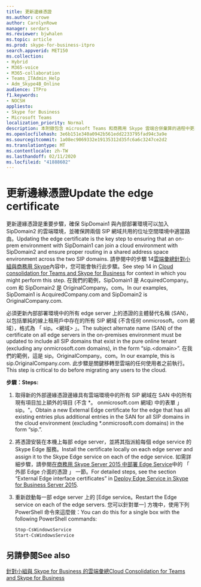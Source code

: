 ```yaml
---
title: 更新邊緣憑證
ms.author: crowe
author: CarolynRowe
manager: serdars
ms.reviewer: bjwhalen
ms.topic: article
ms.prod: skype-for-business-itpro
search.appverid: MET150
ms.collection:
- Hybrid
- M365-voice
- M365-collaboration
- Teams_ITAdmin_Help
- Adm_Skype4B_Online
audience: ITPro
f1.keywords:
- NOCSH
appliesto:
- Skype for Business
- Microsoft Teams
localization_priority: Normal
description: 本附錄包含 microsoft Teams 和商務用 Skype 雲端合併彙算的過程中更新邊緣憑證的詳細的步驟。
ms.openlocfilehash: 3e6b151e340a0942b561edd2233795fad94c3a9e
ms.sourcegitcommit: 1a08ec9069332e19135312d35fc6a6c3247ce2d2
ms.translationtype: MT
ms.contentlocale: zh-TW
ms.lasthandoff: 02/11/2020
ms.locfileid: "41888602"
---
```

# <a name="update-the-edge-certificate"></a><span data-ttu-id="4d61f-103">更新邊緣憑證</span><span class="sxs-lookup"><span data-stu-id="4d61f-103">Update the edge certificate</span></span>

<span data-ttu-id="4d61f-104">更新邊緣憑證是重要步驟，確保 SipDomain1 與內部部署環境可以加入 SipDomain2 的雲端環境，並確保跨兩個 SIP 網域共用的位址空間環境中適當路由。</span><span class="sxs-lookup"><span data-stu-id="4d61f-104">Updating the edge certificate is the key step to ensuring that an on-prem environment with SipDomain1 can join a cloud environment with SipDomain2 and ensure proper routing in a shared address space environment across the two SIP domains.</span></span> <span data-ttu-id="4d61f-105">請參閱中的步驟 14[雲端彙總針對小組與商務用 Skype](cloud-consolidation.md)內容中，您可能會執行此步驟。</span><span class="sxs-lookup"><span data-stu-id="4d61f-105">See step 14 in [Cloud consolidation for Teams and Skype for Business](cloud-consolidation.md) for context in which you might perform this step.</span></span> <span data-ttu-id="4d61f-106">在我們的範例，SipDomain1 是 AcquiredCompany。<span>com 和 SipDomain2 是 OriginalCompany。<span>com。</span><span class="sxs-lookup"><span data-stu-id="4d61f-106">In our examples, SipDomain1 is AcquiredCompany.<span>com and SipDomain2 is OriginalCompany.<span>com.</span></span>

<span data-ttu-id="4d61f-107">必須更新內部部署環境中的所有 edge server 上的憑證的主體替代名稱 (SAN)，以包括單純的線上租用戶中存在的所有 SIP 網域 (不含任何 onmicrosoft。<span>com 網域），格式為 「 sip。\<網域> 」。</span><span class="sxs-lookup"><span data-stu-id="4d61f-107">The subject alternate name (SAN) of the certificate on all edge servers in the on-premises environment must be updated to include all SIP domains that exist in the pure online tenant (excluding any onmicrosoft.<span>com domains), in the form “sip.\<domain>”.</span></span>  <span data-ttu-id="4d61f-108">在我們的範例，這是 sip。OriginalCompany。<span>com。</span><span class="sxs-lookup"><span data-stu-id="4d61f-108">In our example, this is sip.OriginalCompany.<span>com.</span></span> <span data-ttu-id="4d61f-109">此步驟是關鍵移轉至雲端的任何使用者之前執行。</span><span class="sxs-lookup"><span data-stu-id="4d61f-109">This step is critical to do before migrating any users to the cloud.</span></span>

<span data-ttu-id="4d61f-110">**步驟：**</span><span class="sxs-lookup"><span data-stu-id="4d61f-110">**Steps:**</span></span>

1.  <span data-ttu-id="4d61f-111">取得新的外部邊緣憑證邊緣具有雲端環境中的所有 SIP 網域在 SAN 中的所有現有項目加上額外的項目 (不含 \*。 onmicrosoft.com 網域) 中的表單 」 sip。<DomainName>"。</span><span class="sxs-lookup"><span data-stu-id="4d61f-111">Obtain a new External Edge certificate for the edge that has all existing entries plus additional entries in the SAN for all SIP domains in the cloud environment (excluding \*.onmicrosoft.com domains) in the form “sip.<DomainName>”.</span></span>
2.  <span data-ttu-id="4d61f-112">將憑證安裝在本機上每部 edge server，並將其指派給每個 edge service 的 Skype Edge 服務。</span><span class="sxs-lookup"><span data-stu-id="4d61f-112">Install the certificate locally on each edge server and assign it to the Skype Edge service on each of the edge service.</span></span>  <span data-ttu-id="4d61f-113">如需詳細步驟，請參閱[在商務用 Skype Server 2015 中部署 Edge Service](https://technet.microsoft.com/library/dn951368.aspx)中的 「 外部 Edge 介面的憑證 」 一節。</span><span class="sxs-lookup"><span data-stu-id="4d61f-113">For detailed steps, see the section “External Edge interface certificates” in [Deploy Edge Service in Skype for Business Server 2015](https://technet.microsoft.com/library/dn951368.aspx).</span></span>
3.  <span data-ttu-id="4d61f-114">重新啟動每一部 edge server 上的 [Edge service。</span><span class="sxs-lookup"><span data-stu-id="4d61f-114">Restart the Edge service on each of the edge servers.</span></span> <span data-ttu-id="4d61f-115">您可以針對單一] 方塊中，使用下列 PowerShell 命令來這麼做：</span><span class="sxs-lookup"><span data-stu-id="4d61f-115">You can do this for a single box with the following PowerShell commands:</span></span>

    ```PowerShell
    Stop-CsWindowsService
    Start-CsWindowsService
    ```

## <a name="see-also"></a><span data-ttu-id="4d61f-116">另請參閱</span><span class="sxs-lookup"><span data-stu-id="4d61f-116">See also</span></span>

[<span data-ttu-id="4d61f-117">針對小組與 Skype for Business 的雲端彙總</span><span class="sxs-lookup"><span data-stu-id="4d61f-117">Cloud Consolidation for Teams and Skype for Business</span></span>](cloud-consolidation.md)